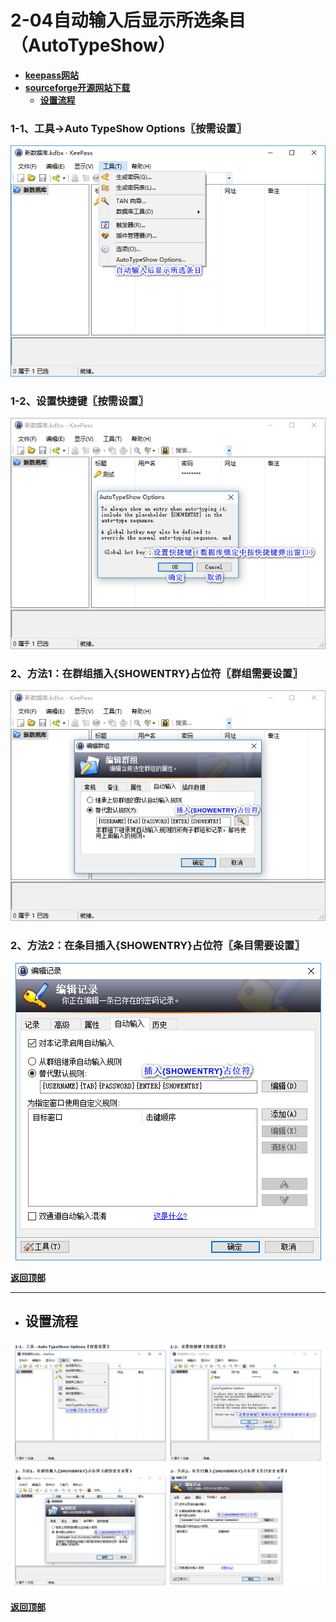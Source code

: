 # <a name="锚点0"></a>2-04自动输入后显示所选条目（AutoTypeShow）
- [**keepass网站**](https://keepass.info/plugins.html#atshow)
- [**sourceforge开源网站下载**](https://sourceforge.net/projects/autotypeshow/files/)
	- <a href="#锚点1">**设置流程**</a>
### 1-1、工具→Auto TypeShow Options〖按需设置〗
<p align="center"><img src="/图片/2-04自动输入后显示所选条目（AutoTypeShow）/1-1、工具→Auto TypeShow Options〖按需设置〗.png" alt="/图片/2-04自动输入后显示所选条目（AutoTypeShow）/1-1、工具→Auto TypeShow Options〖按需设置〗.png"/></p>

### 1-2、设置快捷键〖按需设置〗
<p align="center"><img src="/图片/2-04自动输入后显示所选条目（AutoTypeShow）/1-2、设置快捷键〖按需设置〗.png" alt="/图片/2-04自动输入后显示所选条目（AutoTypeShow）/1-2、设置快捷键〖按需设置〗.png"/></p>

### 2、方法1：在群组插入{SHOWENTRY}占位符〖群组需要设置〗
<p align="center"><img src="/图片/2-04自动输入后显示所选条目（AutoTypeShow）/2、方法1：在群组插入{SHOWENTRY}占位符〖群组需要设置〗.png" alt="/图片/2-04自动输入后显示所选条目（AutoTypeShow）/2、方法1：在群组插入{SHOWENTRY}占位符〖群组需要设置〗.png"/></p>

### 2、方法2：在条目插入{SHOWENTRY}占位符〖条目需要设置〗
<p align="center"><img src="/图片/2-04自动输入后显示所选条目（AutoTypeShow）/2、方法2：在条目插入{SHOWENTRY}占位符〖条目需要设置〗.png" alt="/图片/2-04自动输入后显示所选条目（AutoTypeShow）/2、方法2：在条目插入{SHOWENTRY}占位符〖条目需要设置〗.png"/></p>

<a name="锚点1"></a><a href="#锚点0">**返回顶部**</a>
______________________________________________________________________________
- ## 设置流程
<p align="center"><img src="/图片/2-04自动输入后显示所选条目（AutoTypeShow）/设置流程.png" alt="/图片/2-04自动输入后显示所选条目（AutoTypeShow）/设置流程.png"/></p>

<a href="#锚点0">**返回顶部**</a>